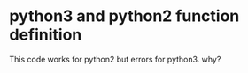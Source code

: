 
# python3 and python2 function definition

This code works for python2 but errors for python3. why?



        